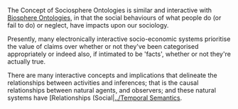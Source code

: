 The Concept of Sociosphere Ontologies is similar and interactive with [Biosphere Ontologies](Biosphere%20Ontologies.md), in that the social behaviours of what people do (or fail to do) or neglect, have impacts upon our sociology. 

Presently, many electronically interactive socio-economic systems prioritise the value of claims over whether or not they've been categorised appropriately or indeed also, if intimated to be 'facts', whether or not they're actually true.   

There are many interactive concepts and implications that delineate the relationships between activities and inferences; that is the causal relationships between natural agents, and observers; and these natural systems have [Relationships (Social|[../Temporal Semantics](../Safety%20Protocols/Social%20Factors/Relationships%20(Social)]].md).
